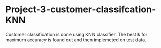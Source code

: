 # Project-3-customer-classifcation-KNN

Customer classification is done using KNN classifier. The best k for maximum accuracy is found out and then implemeted on test data.
